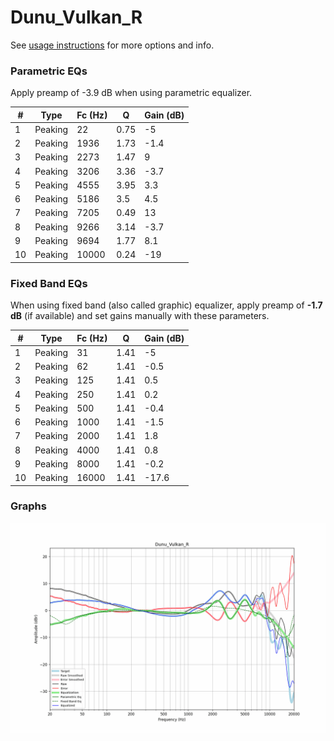 # Dunu_Vulkan_R
See [usage instructions](https://github.com/jaakkopasanen/AutoEq#usage) for more options and info.

### Parametric EQs
Apply preamp of -3.9 dB when using parametric equalizer.

|   # | Type    |   Fc (Hz) |    Q |   Gain (dB) |
|-----|---------|-----------|------|-------------|
|   1 | Peaking |        22 | 0.75 |        -5   |
|   2 | Peaking |      1936 | 1.73 |        -1.4 |
|   3 | Peaking |      2273 | 1.47 |         9   |
|   4 | Peaking |      3206 | 3.36 |        -3.7 |
|   5 | Peaking |      4555 | 3.95 |         3.3 |
|   6 | Peaking |      5186 | 3.5  |         4.5 |
|   7 | Peaking |      7205 | 0.49 |        13   |
|   8 | Peaking |      9266 | 3.14 |        -3.7 |
|   9 | Peaking |      9694 | 1.77 |         8.1 |
|  10 | Peaking |     10000 | 0.24 |       -19   |

### Fixed Band EQs
When using fixed band (also called graphic) equalizer, apply preamp of **-1.7 dB** (if available) and set gains manually with these parameters.

|   # | Type    |   Fc (Hz) |    Q |   Gain (dB) |
|-----|---------|-----------|------|-------------|
|   1 | Peaking |        31 | 1.41 |        -5   |
|   2 | Peaking |        62 | 1.41 |        -0.5 |
|   3 | Peaking |       125 | 1.41 |         0.5 |
|   4 | Peaking |       250 | 1.41 |         0.2 |
|   5 | Peaking |       500 | 1.41 |        -0.4 |
|   6 | Peaking |      1000 | 1.41 |        -1.5 |
|   7 | Peaking |      2000 | 1.41 |         1.8 |
|   8 | Peaking |      4000 | 1.41 |         0.8 |
|   9 | Peaking |      8000 | 1.41 |        -0.2 |
|  10 | Peaking |     16000 | 1.41 |       -17.6 |

### Graphs
![](./Dunu_Vulkan_R.png)
